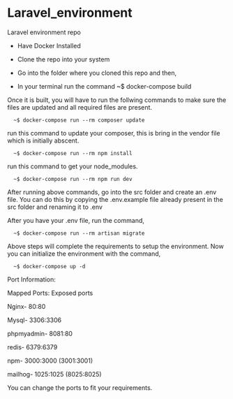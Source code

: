 # Laravel_environment
Laravel environment repo

- Have Docker Installed

- Clone the repo into your system

- Go into the folder where  you cloned this repo and then, 

- In your terminal run the command 
     ~$ docker-compose build
    
Once it is built, you will have to run the follwing commands to make sure the files are updated and all required files are present.
      
      ~$ docker-compose run --rm composer update
            
run this command to update your composer, this is bring in the vendor file which is initially abscent.
      
      ~$ docker-compose run --rm npm install
            
run this command to get your node_modules.
            
      ~$ docker-compose run --rm npm run dev
      
After running above commands, go into the src folder and create an .env file.
You can do this by copying the .env.example file already present in the src folder and renaming it to .env
    
After you have your .env file, run the command,
        
      ~$ docker-compose run --rm artisan migrate
        
Above steps will complete the requirements to setup the environment. Now you can initialize the environment with the command,

      ~$ docker-compose up -d


Port Information:

Mapped Ports: Exposed ports

Nginx-      80:80

Mysql-      3306:3306

phpmyadmin- 8081:80

redis-      6379:6379

npm-        3000:3000 (3001:3001)
            
mailhog-    1025:1025 (8025:8025)
            
You can change the ports to fit your requirements.      
      
